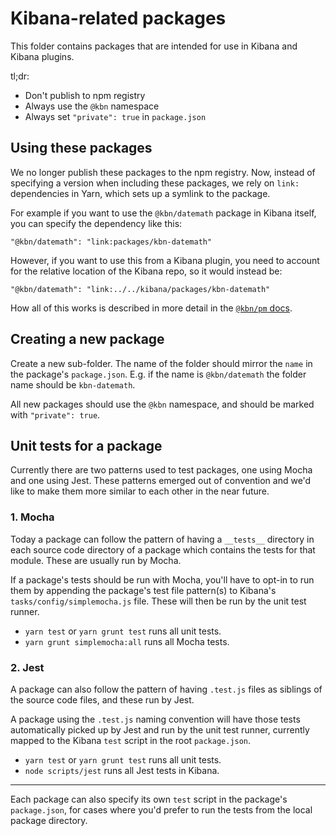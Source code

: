 # Kibana-related packages

This folder contains packages that are intended for use in Kibana and Kibana
plugins.

tl;dr:

- Don't publish to npm registry
- Always use the `@kbn` namespace
- Always set `"private": true` in `package.json`

## Using these packages

We no longer publish these packages to the npm registry. Now, instead of
specifying a version when including these packages, we rely on `link:`
dependencies in Yarn, which sets up a symlink to the package.

For example if you want to use the `@kbn/datemath` package in Kibana itself, you
can specify the dependency like this:

```
"@kbn/datemath": "link:packages/kbn-datemath"
```

However, if you want to use this from a Kibana plugin, you need to account for
the relative location of the Kibana repo, so it would instead be:

```
"@kbn/datemath": "link:../../kibana/packages/kbn-datemath"
```

How all of this works is described in more detail in the
[`@kbn/pm` docs](./kbn-pm#how-it-works).

## Creating a new package

Create a new sub-folder. The name of the folder should mirror the `name` in the
package's `package.json`. E.g. if the name is `@kbn/datemath` the folder name
should be `kbn-datemath`.

All new packages should use the `@kbn` namespace, and should be marked with
`"private": true`.

## Unit tests for a package

Currently there are two patterns used to test packages, one using Mocha and one using Jest. These patterns emerged out of convention and we'd like to make them more similar to each other in the near future.

### 1. Mocha
Today a package can follow the pattern of having a `__tests__` directory in each source code directory of a package which contains the tests for that module. These are usually run by Mocha.

If a package's tests should be run with Mocha, you'll have to opt-in to run them by appending the package's test file pattern(s) to Kibana's `tasks/config/simplemocha.js` file. These will then be run by the unit test runner.

* `yarn test` or `yarn grunt test` runs all unit tests.
* `yarn grunt simplemocha:all` runs all Mocha tests.

### 2. Jest
A package can also follow the pattern of having `.test.js` files as siblings of the source code files, and these run by Jest.

A package using the `.test.js` naming convention will have those tests automatically picked up by Jest and run by the unit test runner, currently mapped to the Kibana `test` script in the root `package.json`.

* `yarn test` or `yarn grunt test` runs all unit tests.
* `node scripts/jest` runs all Jest tests in Kibana.

----
Each package can also specify its own `test` script in the package's `package.json`, for cases where you'd prefer to run the tests from the local package directory.
